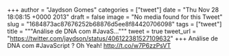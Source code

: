 
+++
author = "Jaydson Gomes"
categories = ["tweet"]
date = "Thu Nov 28 18:08:15 +0000 2013"
draft = false
image = "No media found for this Tweet"
slug = "1684873ac87676252b68876d5ee8f84420706098"
tags = ["tweet"]
title = """Análise de DNA com #JavaS..."""
tweet = true
tweet_url = "https://twitter.com/jaydson/status/406122381527109632"
+++
Análise de DNA com #JavaScript ? Oh Yeah! http://t.co/w7P6zzPsVT
